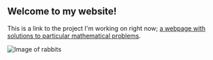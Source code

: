 ## Welcome to my website!

This is a link to the project I'm working on right now; [a webpage with solutions to particular mathematical problems](https://pablonivo.github.io/project-zero/).

![Image of rabbits](https://pablonivo.github.io/images/rabbits.jpg)
